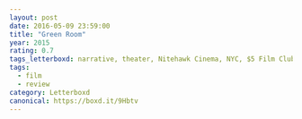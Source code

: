 ```yaml
---
layout: post 
date: 2016-05-09 23:59:00
title: "Green Room"
year: 2015
rating: 0.7
tags_letterboxd: narrative, theater, Nitehawk Cinema, NYC, $5 Film Club
tags:
  - film
  - review
category: Letterboxd
canonical: https://boxd.it/9Hbtv
---
```

